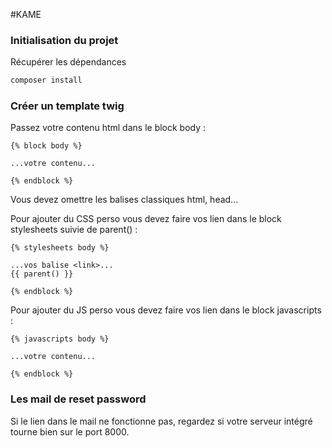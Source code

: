 #KAME

### Initialisation du projet

Récupérer les dépendances
```bash
composer install
```

### Créer un template twig

Passez votre contenu html dans le block body :
```
{% block body %}

...votre contenu...

{% endblock %}
```

Vous devez omettre les balises classiques html, head...

Pour ajouter du CSS perso vous devez faire vos lien dans le block stylesheets suivie de parent() :
```
{% stylesheets body %}
 
...vos balise <link>...
{{ parent() }}

{% endblock %}
```

Pour ajouter du JS perso vous devez faire vos lien dans le block javascripts :
```
{% javascripts body %}
 
...votre contenu...

{% endblock %}
```

### Les mail de reset password

Si le lien dans le mail ne fonctionne pas, 
regardez si votre serveur intégré tourne bien sur le port 8000.